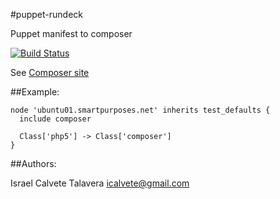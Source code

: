 #puppet-rundeck

Puppet manifest to composer 

[![Build Status](https://secure.travis-ci.org/icalvete/puppet-composer.png)](http://travis-ci.org/icalvete/puppet-composer)

See [Composer site](https://getcomposer.org/)

##Example:

```puppet
node 'ubuntu01.smartpurposes.net' inherits test_defaults {
  include composer

  Class['php5'] -> Class['composer']
}
```

##Authors:

Israel Calvete Talavera <icalvete@gmail.com>
